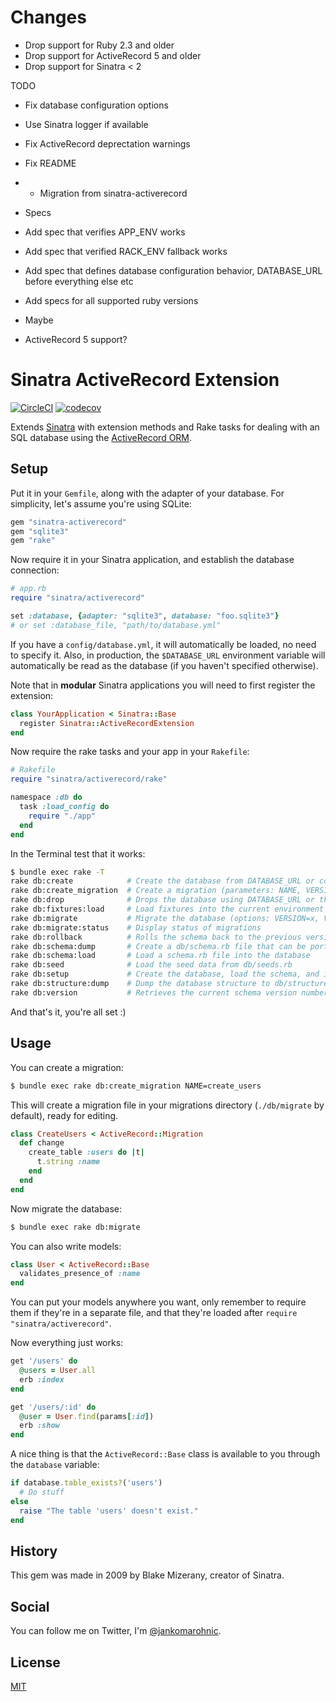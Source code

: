 # Changes
* Drop support for Ruby 2.3 and older
* Drop support for ActiveRecord 5 and older
* Drop support for Sinatra < 2

TODO
* Fix database configuration options
* Use Sinatra logger if available
* Fix ActiveRecord deprectation warnings
* Fix README
* * Migration from sinatra-activerecord

* Specs
* Add spec that verifies APP_ENV works
* Add spec that verified RACK_ENV fallback works
* Add spec that defines database configuration behavior, DATABASE_URL before everything else etc
* Add specs for all supported ruby versions

* Maybe
* ActiveRecord 5 support?

# Sinatra ActiveRecord Extension

[![CircleCI](https://circleci.com/gh/nTraum/sinatra-activerecord.svg?style=shield)](https://app.circleci.com/pipelines/github/nTraum/sinatra-activerecord) [![codecov](https://codecov.io/gh/nTraum/sinatra-activerecord/branch/master/graph/badge.svg)](https://codecov.io/gh/nTraum/sinatra-activerecord)

Extends [Sinatra](http://www.sinatrarb.com/) with extension methods and Rake
tasks for dealing with an SQL database using the
[ActiveRecord ORM](https://github.com/rails/rails/tree/master/activerecord).

## Setup

Put it in your `Gemfile`, along with the adapter of your database. For
simplicity, let's assume you're using SQLite:

```ruby
gem "sinatra-activerecord"
gem "sqlite3"
gem "rake"
```

Now require it in your Sinatra application, and establish the database
connection:

```ruby
# app.rb
require "sinatra/activerecord"

set :database, {adapter: "sqlite3", database: "foo.sqlite3"}
# or set :database_file, "path/to/database.yml"
```

If you have a `config/database.yml`, it will automatically be loaded, no need
to specify it. Also, in production, the `$DATABASE_URL` environment variable
will automatically be read as the database (if you haven't specified otherwise).

Note that in **modular** Sinatra applications you will need to first register
the extension:

```ruby
class YourApplication < Sinatra::Base
  register Sinatra::ActiveRecordExtension
end
```

Now require the rake tasks and your app in your `Rakefile`:

```ruby
# Rakefile
require "sinatra/activerecord/rake"

namespace :db do
  task :load_config do
    require "./app"
  end
end
```

In the Terminal test that it works:

```sh
$ bundle exec rake -T
rake db:create            # Create the database from DATABASE_URL or config/database.yml for the current Rails.env (use db:create:all to create all dbs in the config)
rake db:create_migration  # Create a migration (parameters: NAME, VERSION)
rake db:drop              # Drops the database using DATABASE_URL or the current Rails.env (use db:drop:all to drop all databases)
rake db:fixtures:load     # Load fixtures into the current environment's database
rake db:migrate           # Migrate the database (options: VERSION=x, VERBOSE=false)
rake db:migrate:status    # Display status of migrations
rake db:rollback          # Rolls the schema back to the previous version (specify steps w/ STEP=n)
rake db:schema:dump       # Create a db/schema.rb file that can be portably used against any DB supported by AR
rake db:schema:load       # Load a schema.rb file into the database
rake db:seed              # Load the seed data from db/seeds.rb
rake db:setup             # Create the database, load the schema, and initialize with the seed data (use db:reset to also drop the db first)
rake db:structure:dump    # Dump the database structure to db/structure.sql
rake db:version           # Retrieves the current schema version number
```

And that's it, you're all set :)

## Usage

You can create a migration:

```sh
$ bundle exec rake db:create_migration NAME=create_users
```

This will create a migration file in your migrations directory (`./db/migrate`
by default), ready for editing.

```ruby
class CreateUsers < ActiveRecord::Migration
  def change
    create_table :users do |t|
      t.string :name
    end
  end
end
```

Now migrate the database:

```sh
$ bundle exec rake db:migrate
```

You can also write models:

```ruby
class User < ActiveRecord::Base
  validates_presence_of :name
end
```

You can put your models anywhere you want, only remember to require them if
they're in a separate file, and that they're loaded after `require "sinatra/activerecord"`.

Now everything just works:

```ruby
get '/users' do
  @users = User.all
  erb :index
end

get '/users/:id' do
  @user = User.find(params[:id])
  erb :show
end
```

A nice thing is that the `ActiveRecord::Base` class is available to
you through the `database` variable:

```ruby
if database.table_exists?('users')
  # Do stuff
else
  raise "The table 'users' doesn't exist."
end
```

## History

This gem was made in 2009 by Blake Mizerany, creator of Sinatra.

## Social

You can follow me on Twitter, I'm [@jankomarohnic](http://twitter.com/jankomarohnic).

## License

[MIT](https://github.com/janko-m/sinatra-activerecord/blob/master/LICENSE)
